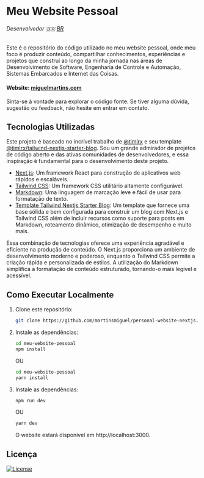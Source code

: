# Meu Website Pessoal

###### Desenvolvedor 🇧🇷 [BR](#português)

Este é o repositório do código utilizado no meu website pessoal, onde meu foco é produzir conteúdo, compartilhar conhecimentos, experiências e projetos que construí ao longo da minha jornada nas áreas de Desenvolvimento de Software, Engenharia de Controle e Automação, Sistemas Embarcados e Internet das Coisas.

#### Website: [miguelmartins.com](http://martinsmiguel.com/)

Sinta-se à vontade para explorar o código fonte. Se tiver alguma dúvida, sugestão ou feedback, não hesite em entrar em contato.

## Tecnologias Utilizadas

Este projeto é baseado no incrível trabalho de [@timlrx](https://github.com/timlrx) e seu template [@timlrx/tailwind-nextjs-starter-blog](https://github.com/timlrx/tailwind-nextjs-starter-blog). Sou um grande admirador de projetos de código aberto e das ativas comunidades de desenvolvedores, e essa inspiração é fundamental para o desenvolvimento deste projeto.

- [Next.js](https://nextjs.org/): Um framework React para construção de aplicativos web rápidos e escaláveis.
- [Tailwind CSS](https://tailwindcss.com/): Um framework CSS utilitário altamente configurável.
- [Markdown](): Uma linguagem de marcação leve e fácil de usar para formatação de texto.
- [Template Tailwind Nextjs Starter Blog](https://github.com/timlrx/tailwind-nextjs-starter-blog): Um template que fornece uma base sólida e bem configurada para construir um blog com Next.js e Tailwind CSS além de incluir recursos como suporte para posts em Markdown, roteamento dinâmico, otimização de desempenho e muito mais.

Essa combinação de tecnologias oferece uma experiência agradável e eficiente na produção de conteúdo. O Next.js proporciona um ambiente de desenvolvimento moderno e poderoso, enquanto o Tailwind CSS permite a criação rápida e personalizada de estilos. A utilização do Markdown simplifica a formatação de conteúdo estruturado, tornando-o mais legível e acessível.

## Como Executar Localmente

1. Clone este repositório:

   ```bash
   git clone https://github.com/martinsmiguel/personal-website-nextjs.git
   ```

2. Instale as dependências:

   ```bash
   cd meu-website-pessoal
   npm install
   ```
   OU
   ```bash
   cd meu-website-pessoal
   yarn install
   ```

3. Instale as dependências:

   ```bash
   npm run dev
   ```
   OU
   ```bash
   yarn dev
   ```
   O website estará disponível em http://localhost:3000.

## Licença

[![License](https://img.shields.io/badge/License-MIT-blue.svg)](https://github.com/timlrx/tailwind-nextjs-starter-blog/blob/master/LICENSE)
